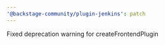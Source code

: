 ```yaml
---
'@backstage-community/plugin-jenkins': patch
---
```


Fixed deprecation warning for createFrontendPlugin
